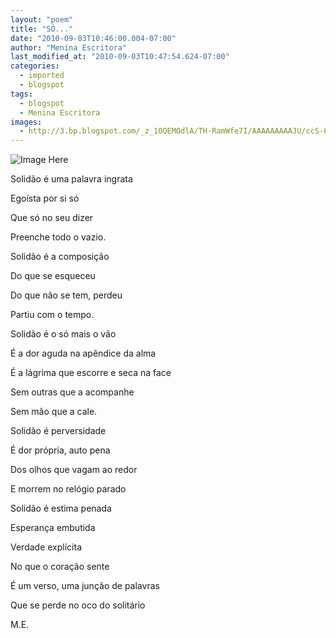 ```yaml
---
layout: "poem"
title: "SÓ..."
date: "2010-09-03T10:46:00.004-07:00"
author: "Menina Escritora"
last_modified_at: "2010-09-03T10:47:54.624-07:00"
categories:
  - imported
  - blogspot
tags:
  - blogspot
  - Menina Escritora
images:
  - http://3.bp.blogspot.com/_z_10QEMOdlA/TH-RamWfe7I/AAAAAAAAAJU/ccS-6ucid-A/s320/A-solidao.jpg
---
```


![Image Here](http://3.bp.blogspot.com/_z_10QEMOdlA/TH-RamWfe7I/AAAAAAAAAJU/ccS-6ucid-A/s320/A-solidao.jpg)

Solidão é uma palavra ingrata

Egoísta por si só

Que só no seu dizer

Preenche todo o vazio.

Solidão é a composição

Do que se esqueceu 

Do que não se tem, perdeu

Partiu com o tempo.

Solidão é o só mais o vão

É a dor aguda na apêndice da alma

É a lágrima que escorre e seca na face

Sem outras que a acompanhe

Sem mão que a cale.

Solidão é perversidade

É dor própria, auto pena

Dos olhos que vagam ao redor

E morrem no relógio parado

Solidão é estima penada

Esperança embutida

Verdade explícita

No que o coração sente

É um verso, uma junção de palavras

Que se perde no oco do solitário

M.E.